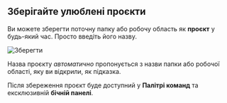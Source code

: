 ## Зберігайте улюблені проєкти

Ви можете зберегти поточну папку або робочу область як **проєкт** у будь-який час. Просто введіть його назву.

![Зберегти](../images/project-manager-save.png)

Назва проєкту _автоматично_ пропонується з назви папки або робочої області, яку ви відкрили, як підказка.

Після збереження проєкт буде доступний у **Палітрі команд** та ексклюзивній **бічній панелі**.
